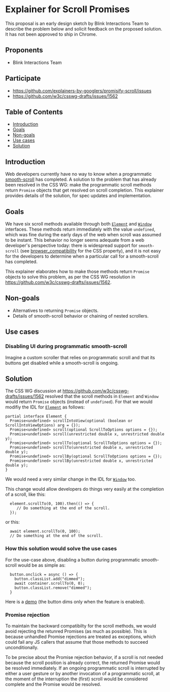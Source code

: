 # Explainer for Scroll Promises

This proposal is an early design sketch by Blink Interactions Team to describe the problem below and solicit
feedback on the proposed solution. It has not been approved to ship in Chrome.

## Proponents
- Blink Interactions Team

## Participate
- https://github.com/explainers-by-googlers/promisify-scroll/issues
- https://github.com/w3c/csswg-drafts/issues/1562

## Table of Contents

- [Introduction](#introduction)
- [Goals](#goals)
- [Non-goals](#non-goals)
- [Use cases](#use-cases)
- [Solution](#solution)
<!--
- [Detailed design discussion](#detailed-design-discussion)
  - [[Tricky design choice #1]](#tricky-design-choice-1)
  - [[Tricky design choice 2]](#tricky-design-choice-2)
- [Considered alternatives](#considered-alternatives)
  - [[Alternative 1]](#alternative-1)
  - [[Alternative 2]](#alternative-2)
- [Stakeholder Feedback / Opposition](#stakeholder-feedback--opposition)
- [References & acknowledgements](#references--acknowledgements)
-->

## Introduction

Web developers currently have no way to know when a programmatic [smooth-scroll](https://drafts.csswg.org/cssom-view/#concept-smooth-scroll) has completed.  A solution to the problem that has already been resolved in the CSS WG: make the programmatic scroll methods return `Promise` objects that get resolved on scroll completion.  This explainer provides details of the solution, for spec updates and implementation.

## Goals

We have six scroll methods available through both [`Element`](https://drafts.csswg.org/cssom-view/#extension-to-the-element-interface) and [`Window`](https://drafts.csswg.org/cssom-view/#extensions-to-the-window-interface) interfaces.  These methods return immediately with the value `undefined`, which was fine during the early days of the web when scroll was assumed to be instant.  This behavior no longer seems adequate from a web developer's perspective today: there is widespread support for `smooth-scroll` (see [browser_compatibility](https://developer.mozilla.org/en-US/docs/Web/CSS/scroll-behavior#browser_compatibility) for the CSS property), and it is not easy for the developers to determine when a particular call for a smooth-scroll has completed.

This explainer elaborates how to make those methods return `Promise` objects to solve this problem, as per the CSS WG resolution in https://github.com/w3c/csswg-drafts/issues/1562.

## Non-goals

- Alternatives to returning `Promise` objects.
- Details of smooth-scroll behavior or chaining of nested scrollers.

## Use cases

### Disabling UI during programmatic smooth-scroll

Imagine a custom scroller that relies on programmatic scroll and that its buttons get disabled while a smooth-scroll is ongoing.

## Solution

The CSS WG discussion at https://github.com/w3c/csswg-drafts/issues/1562 resolved that the scroll methods in `Element` and `Window` would return `Promise` objects (instead of `undefined`).  For that we would modifiy the IDL for [`Element`](https://drafts.csswg.org/cssom-view/#extension-to-the-element-interface) as follows:
```IDL
partial interface Element {
  Promise<undefined> scrollIntoView(optional (boolean or ScrollIntoViewOptions) arg = {});
  Promise<undefined> scroll(optional ScrollToOptions options = {});
  Promise<undefined> scroll(unrestricted double x, unrestricted double y);
  Promise<undefined> scrollTo(optional ScrollToOptions options = {});
  Promise<undefined> scrollTo(unrestricted double x, unrestricted double y);
  Promise<undefined> scrollBy(optional ScrollToOptions options = {});
  Promise<undefined> scrollBy(unrestricted double x, unrestricted double y);
}
```
We would need a very similar change in the IDL for [`Window`](https://drafts.csswg.org/cssom-view/#extensions-to-the-window-interface) too.

This change would allow developers do things very easily at the completion of a scroll, like this:
```JS
  element.scrollTo(0, 100).then(() => {
     // Do something at the end of the scroll.
  });
```
or this:
```JS
  await element.scrollTo(0, 100);
  // Do something at the end of the scroll.
```

### How this solution would solve the use cases

For the use-case above, disabling a button during programmatic smooth-scroll would be as simple as:
```JS
  button.onclick = async () => {
    button.classList.add("dimmed");
    await container.scrollTo(0, 0);
    button.classList.remove("dimmed");
  }
```

Here is a [demo](https://codepen.io/mustaqahmed/full/gbpmNOP) (the button dims only when the feature is enabled).

### Promise rejection

To maintain the backward compatibilty for the scroll methods, we would avoid rejecting the retunred Promises (as much as possible).  This is because unhandled Promise rejections are treated as exceptions, which could fail any JS callers that assume that those methods to succeed unconditionally.

To be precise about the Promise rejection behavior, if a scroll is not needed because the scroll position is already correct, the returned Promise would be resolved immediately. If an ongoing programmatic scroll is interrupted by either a user gesture or by another invocation of a programmatic scroll, at the moment of the interruption the (first) scroll would be considered complete and the Promise would be resolved.

<!--
## Detailed design discussion

### [Tricky design choice #1]

[Talk through the tradeoffs in coming to the specific design point you want to make.]

```js
// Illustrated with example code.
```

[This may be an open question,
in which case you should link to any active discussion threads.]

### [Tricky design choice 2]

[etc.]
-->

<!--
## Considered alternatives

[This should include as many alternatives as you can,
from high level architectural decisions down to alternative naming choices.]

### [Alternative 1]

[Describe an alternative which was considered,
and why you decided against it.]

### [Alternative 2]

[etc.]
-->

<!--
## Stakeholder Feedback / Opposition

[Implementors and other stakeholders may already have publicly stated positions on this work. If you can, list them here with links to evidence as appropriate.]

- [Implementor A] : Positive
- [Stakeholder B] : No signals
- [Implementor C] : Negative

[If appropriate, explain the reasons given by other implementors for their concerns.]
-->

<!--
## References & acknowledgements

[Your design will change and be informed by many people; acknowledge them in an ongoing way! It helps build community and, as we only get by through the contributions of many, is only fair.]

[Unless you have a specific reason not to, these should be in alphabetical order.]

Many thanks for valuable feedback and advice from:

- [Person 1]
- [Person 2]
- [etc.]
-->
